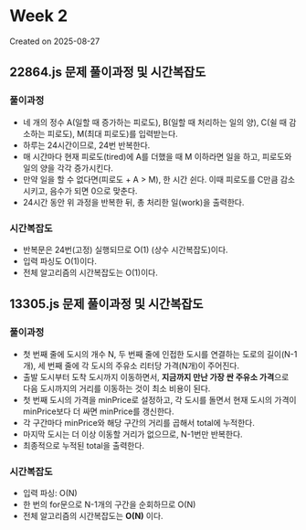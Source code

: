 # Week 2

Created on 2025-08-27

## 22864.js 문제 풀이과정 및 시간복잡도

### 풀이과정

- 네 개의 정수 A(일할 때 증가하는 피로도), B(일할 때 처리하는 일의 양), C(쉴 때 감소하는 피로도), M(최대 피로도)를 입력받는다.
- 하루는 24시간이므로, 24번 반복한다.
- 매 시간마다 현재 피로도(tired)에 A를 더했을 때 M 이하라면 일을 하고, 피로도와 일의 양을 각각 증가시킨다.
- 만약 일을 할 수 없다면(피로도 + A > M), 한 시간 쉰다. 이때 피로도를 C만큼 감소시키고, 음수가 되면 0으로 맞춘다.
- 24시간 동안 위 과정을 반복한 뒤, 총 처리한 일(work)을 출력한다.

### 시간복잡도

- 반복문은 24번(고정) 실행되므로 O(1) (상수 시간복잡도)이다.
- 입력 파싱도 O(1)이다.
- 전체 알고리즘의 시간복잡도는 O(1)이다.

## 13305.js 문제 풀이과정 및 시간복잡도

### 풀이과정

- 첫 번째 줄에 도시의 개수 N, 두 번째 줄에 인접한 도시를 연결하는 도로의 길이(N-1개), 세 번째 줄에 각 도시의 주유소 리터당 가격(N개)이 주어진다.
- 출발 도시부터 도착 도시까지 이동하면서, **지금까지 만난 가장 싼 주유소 가격**으로 다음 도시까지의 거리를 이동하는 것이 최소 비용이 된다.
- 첫 번째 도시의 가격을 minPrice로 설정하고, 각 도시를 돌면서 현재 도시의 가격이 minPrice보다 더 싸면 minPrice를 갱신한다.
- 각 구간마다 minPrice와 해당 구간의 거리를 곱해서 total에 누적한다.
- 마지막 도시는 더 이상 이동할 거리가 없으므로, N-1번만 반복한다.
- 최종적으로 누적된 total을 출력한다.

### 시간복잡도

- 입력 파싱: O(N)
- 한 번의 for문으로 N-1개의 구간을 순회하므로 O(N)
- 전체 알고리즘의 시간복잡도는 **O(N)** 이다.
